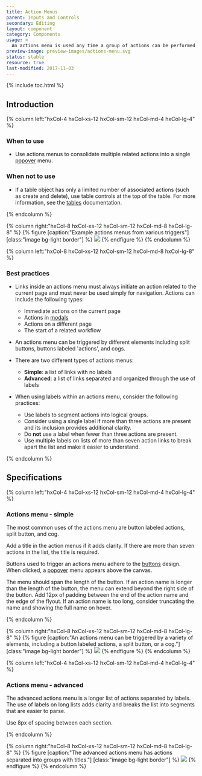 ```yaml
---
title: Action Menus
parent: Inputs and Controls
secondary: Editing
layout: component
category: Components
usage: >
  An actions menu is used any time a group of actions can be performed on a specific object on the current page. By grouping these actions within an actions menu, it allows users to have a single location to trigger multiple types of actions.
preview-image: preview-images/actions-menu.svg
status: stable
resource: true
last-modified: 2017-11-03
---
```


{% include toc.html %}

## Introduction

<div class="hxRow">
{% column left:"hxCol-4 hxCol-xs-12 hxCol-sm-12 hxCol-md-4 hxCol-lg-4" %}

### When to use

- Use actions menus to consolidate multiple related actions into a single [popover]({{site.baseurl}}/components/popovers.html) menu.

### When not to use

- If a table object has only a limited number of associated actions (such as create and delete), use table controls at the top of the table. For more information, see the [tables]({{site.baseurl}}/components/tables.html) documentation.

{% endcolumn %}

{% column right:"hxCol-8 hxCol-xs-12 hxCol-sm-12 hxCol-md-8 hxCol-lg-8" %}
{% figure [caption:"Example actions menus from various triggers"] [class:"image bg-light border"] %}
![]({{site.url}}/assets/images/components/inputs-and-controls/actions-menu/actions-menu-hero.svg)
{% endfigure %}
{% endcolumn %}

</div>

<div class="hxRow">

{% column left:"hxCol-8 hxCol-xs-12 hxCol-sm-12 hxCol-md-8 hxCol-lg-8" %}

### Best practices

- Links inside an actions menu must always initiate an action related to the current page and must never be used simply for navigation. Actions can include the following types: 

	- Immediate actions on the current page
	- Actions in [modals]({{site.baseurl}}/components/modals.html)
	- Actions on a different page
	- The start of a related workflow

- An actions menu can be triggered by different elements including split buttons, buttons labeled 'actions', and cogs.

- There are two different types of actions menus:

  - **Simple**: a list of links with no labels
  - **Advanced**: a list of links separated and organized through the use of labels
  
- When using labels within an actions menu, consider the following practices:
	- Use labels to segment actions into logical groups. 
	- Consider using a single label if more than three actions are present and its inclusion provides additional clarity.
	- Do **not** use a label when fewer than three actions are present.
	- Use multiple labels on lists of more than seven action links to break apart the list and make it easier to understand. 

{% endcolumn %}

</div>

## Specifications
<div class="hxRow">

{% column left:"hxCol-4 hxCol-xs-12 hxCol-sm-12 hxCol-md-4 hxCol-lg-4" %}
### Actions menu - simple

The most common uses of the actions menu are button labeled actions, split button, and cog.

Add a title in the action menus if it adds clarity. If there are more than seven actions in the list, the title is required.

Buttons used to trigger an actions menu adhere to the [buttons]({{site.baseurl}}/componenets/buttons.html) design. When clicked, a [popover]({{site.baseurl}}/components/popover.html) menu appears above the canvas.

The menu should span the length of the button. If an action name is longer than the length of the button, the menu can extend beyond the right side of the button. Add 12px of padding between the end of the action name and the edge of the flyout. If an action name is too long, consider truncating the name and showing the full name on hover.

{% endcolumn %}

{% column right:"hxCol-8 hxCol-xs-12 hxCol-sm-12 hxCol-md-8 hxCol-lg-8" %}
{% figure [caption:"An actions menu can be triggered by a variety of elements, including a button labeled actions, a split button, or a cog."] [class:"image bg-light border"] %}
![]({{site.url}}/assets/images/components/inputs-and-controls/actions-menu/actions-menu-simple.svg)
{% endfigure %}
{% endcolumn %}
  
</div>

<div class="hxRow">

{% column left:"hxCol-4 hxCol-xs-12 hxCol-sm-12 hxCol-md-4 hxCol-lg-4" %}
### Actions menu - advanced

The advanced actions menu is a longer list of actions separated by labels. The use of labels on long lists adds clarity and breaks the list into segments that are easier to parse.

Use 8px of spacing between each section.

{% endcolumn %}

{% column right:"hxCol-8 hxCol-xs-12 hxCol-sm-12 hxCol-md-8 hxCol-lg-8" %}
{% figure [caption:"The advanced actions menu has actions separated into groups with titles."] [class:"image bg-light border"] %}
![]({{site.url}}/assets/images/components/inputs-and-controls/actions-menu/actions-menu-advanced.svg)
{% endfigure %}
{% endcolumn %}
  
</div>
